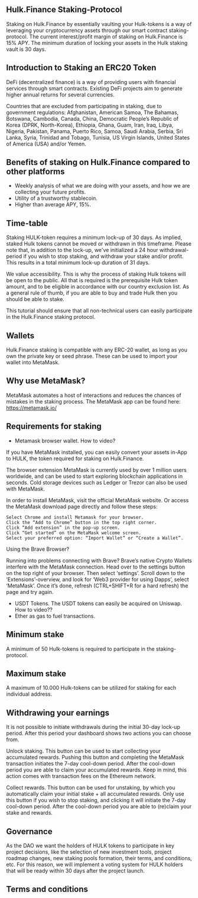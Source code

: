 ## Hulk.Finance Staking-Protocol

Staking on Hulk.Finance by essentially vaulting your Hulk-tokens is a way of leveraging your cryptocurrency assets through our smart contract staking-protocol.
The current interest/profit margin of staking on Hulk.Finance is 15% APY. 
The minimum duration of locking your assets in the Hulk staking vault is 30 days.

## Introduction to Staking an ERC20 Token

DeFi (decentralized finance) is a way of providing users with financial services through smart contracts. Existing DeFi projects aim to generate higher annual returns for several currencies.

Countries that are excluded from participating in staking, due to government regulations: Afghanistan, American Samoa, The Bahamas, Botswana, Cambodia, Canada, China, Democratic People’s Republic of Korea (DPRK, North-Korea), Ethiopia, Ghana, Guam, Iran, Iraq, Libya, Nigeria, Pakistan, Panama, Puerto Rico, Samoa, Saudi Arabia, Serbia, Sri Lanka, Syria, Trinidad and Tobago, Tunisia, US Virgin Islands, United States of America (USA) and/or Yemen.

## Benefits of staking on Hulk.Finance compared to other platforms

- Weekly analysis of what we are doing with your assets, and how we are collecting your future profits.
- Utility of a trustworthy stablecoin.
- Higher than average APY, 15%.

## Time-table

Staking HULK-token requires a minimum lock-up of 30 days. As implied, staked Hulk tokens cannot be moved or withdrawn in this timeframe. Please note that, in addition to the lock-up, we've initialized a 24 hour withdrawal-period if you wish to stop staking, and withdraw your stake and/or profit. This results in a total minimum lock-up duration of 31 days.

We value accessibility. This is why the process of staking Hulk tokens will be open to the public. All that is required is the prerequisite Hulk token amount, and to be eligible in accordance with our country exclusion list. As a general rule of thumb, if you are able to buy and trade Hulk then you should be able to stake. 

This tutorial should ensure that all non-technical users can easily participate in the Hulk.Finance staking protocol.

## Wallets

Hulk.Finance staking is compatible with any ERC-20 wallet, as long as you own the private key or seed phrase. These can be used to import your wallet into MetaMask.

## Why use MetaMask?

MetaMask automates a host of interactions and reduces the chances of mistakes in the staking process. The MetaMask app can be found here: https://metamask.io/



## Requirements for staking

- Metamask browser wallet. How to video?

If you have MetaMask installed, you can easily convert your assets in-App to HULK, the token required for staking on Hulk.Finance.

The browser extension MetaMask is currently used by over 1 million users worldwide, and can be used to start exploring blockchain applications in seconds.
Cold storage devices such as Ledger or Trezor can also be used with MetaMask.

In order to install MetaMask, visit the official MetaMask website. Or access the MetaMask download page directly and follow these steps:

    Select Chrome and install Metamask for your browser.
    Click the “Add to Chrome” button in the top right corner.
    Click “Add extension” in the pop-up screen.
    Click “Get started” on the MetaMask welcome screen.
    Select your preferred option: “Import Wallet” or “Create a Wallet”. 

Using the Brave Browser?

Running into problems connecting with Brave? Brave’s native Crypto Wallets interfere with the MetaMask connection. Head over to the settings button on the top right of your browser. Then select ‘settings’. Scroll down to the ‘Extensions’-overview, and look for ‘Web3 provider for using Dapps’, select ‘MetaMask’. Once it’s done, refresh (CTRL+SHIFT+R for a hard refresh) the page and try again.



- USDT Tokens. The USDT tokens can easily be acquired on Uniswap. How to video??
- Ether as gas to fuel transactions.

## Minimum stake
A minimum of 50 Hulk-tokens is required to participate in the staking-protocol.

## Maximum stake
A maximum of 10.000 Hulk-tokens can be utilized for staking for each individual address.

## Withdrawing your earnings

It is not possible to initiate withdrawals during the initial 30-day lock-up period. After this period your dashboard shows two actions you can choose from.

Unlock staking. This button can be used to start collecting your accumulated rewards. Pushing this button and completing the MetaMask transaction initiates the 7-day cool-down period. After the cool-down period you are able to claim your accumulated rewards. Keep in mind, this action comes with transaction fees on the Ethereum network.

Collect rewards. This button can be used for unstaking, by which you automatically claim your initial stake + all accumulated rewards. Only use this button if you wish to stop staking, and clicking it will initiate the 7-day cool-down period. After the cool-down period you are able to (re)claim your stake and rewards.


## Governance

As the DAO we want the holders of HULK tokens to participate in key project decisions, like the selection of new investment tools, project roadmap changes, new staking pools formation, their terms, and conditions, etc. For this reason, we will implement a voting system for HULK holders that will be ready within 30 days after the project launch.


## Terms and conditions



